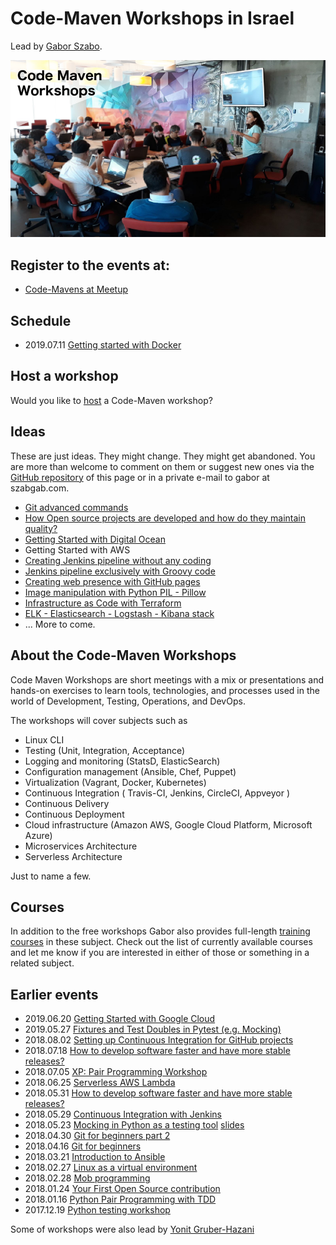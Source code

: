 # Code-Maven Workshops in Israel

Lead by [Gabor Szabo](https://www.linkedin.com/in/szabgab/).

![Code-Maven Workshops](images/code-maven-workshops-800x450.png)

## Register to the events at:

* [Code-Mavens at Meetup](https://www.meetup.com/Code-Mavens/)

## Schedule

* 2019.07.11 [Getting started with Docker](getting-started-with-docker)

## Host a workshop

Would you like to [host](host) a Code-Maven workshop?

## Ideas

These are just ideas. They might change. They might get abandoned. You are more than welcome to comment on them
or suggest new ones via the [GitHub repository](https://github.com/szabgab/workshops/) of this page or in
a private e-mail to gabor at szabgab.com.

* [Git advanced commands](git-advanced-commands)
* [How Open source projects are developed and how do they maintain quality?](open-source-quality-assurance)
* [Getting Started with Digital Ocean](getting-started-with-digital-ocean)
* Getting Started with AWS
* [Creating Jenkins pipeline without any coding](creating-jenkins-pipelines-without-any-coding)
* [Jenkins pipeline exclusively with Groovy code](jenkins-pipeline-with-groovy-code)
* [Creating web presence with GitHub pages](creating-web-presence-with-github-pages)
* [Image manipulation with Python PIL - Pillow](image-manipulation-with-python-pil-pillow)
* [Infrastructure as Code with Terraform](terraform)
* [ELK - Elasticsearch - Logstash - Kibana stack](elk)
* ... More to come.

## About the Code-Maven Workshops

Code Maven Workshops are short meetings with a mix or presentations and hands-on exercises to learn tools, technologies, and processes used in the world of Development,
Testing, Operations, and DevOps.

The workshops will cover subjects such as

* Linux CLI
* Testing (Unit, Integration, Acceptance)
* Logging and monitoring (StatsD, ElasticSearch)
* Configuration management (Ansible, Chef, Puppet)
* Virtualization (Vagrant, Docker, Kubernetes)
* Continuous Integration ( Travis-CI, Jenkins, CircleCI, Appveyor )
* Continuous Delivery
* Continuous Deployment
* Cloud infrastructure (Amazon AWS, Google Cloud Platform, Microsoft Azure)
* Microservices Architecture
* Serverless Architecture

Just to name a few.

## Courses

In addition to the free workshops Gabor also provides full-length [training courses](https://hostlocal.com/) in these
subject. Check out the list of currently available courses and let me know if you are interested in either of those or
something in a related subject.

## Earlier events

* 2019.06.20 [Getting Started with Google Cloud](getting-started-with-google-cloud)
* 2019.05.27 [Fixtures and Test Doubles in Pytest (e.g. Mocking)](fixtures-and-test-doubles-in-python)
* 2018.08.02 [Setting up Continuous Integration for GitHub projects](setting-up-continuous-integration-for-github-projects)
* 2018.07.18 [How to develop software faster and have more stable releases?](how-to-develop-software-faster-and-have-more-stable-releases-jlm)
* 2018.07.05 [XP: Pair Programming Workshop](xp-pair-programming-workshop-1)
* 2018.06.25 [Serverless AWS Lambda](serverless-aws-lambda)
* 2018.05.31 [How to develop software faster and have more stable releases?](how-to-develop-software-faster-and-have-more-stable-releases-tlv-hazerem)
* 2018.05.29 [Continuous Integration with Jenkins](continuous-integration-with-jenkins)
* 2018.05.23 [Mocking in Python as a testing tool](mocking-in-python-as-a-testing-tool) [slides](https://code-maven.com/slides/python-mocking/)
* 2018.04.30 [Git for beginners part 2](git-for-beginners-part-2)
* 2018.04.16 [Git for beginners](git-for-beginners-part-1)
* 2018.03.21 [Introduction to Ansible](introduction-to-ansible)
* 2018.02.27 [Linux as a virtual environment](linux-as-a-virtual-environment)
* 2018.02.28 [Mob programming](mob-programming)
* 2018.01.24 [Your First Open Source contribution](your-first-open-source-contribution)
* 2018.01.16 [Python Pair Programming with TDD](python-pair-programming-with-tdd)
* 2017.12.19 [Python testing workshop](python-pair-programming-with-tdd)

Some of workshops were also lead by [Yonit Gruber-Hazani](https://www.linkedin.com/in/yonitgruber/)

